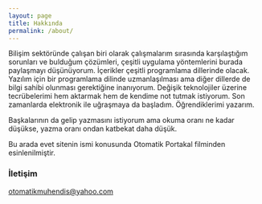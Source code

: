 ```yaml
---
layout: page
title: Hakkında
permalink: /about/
---
```


Bilişim sektöründe çalışan biri olarak çalışmalarım sırasında karşılaştığım sorunları ve bulduğum çözümleri, çeşitli uygulama yöntemlerini burada paylaşmayı düşünüyorum. İçerikler çeşitli programlama dillerinde olacak. Yazılım için bir programlama dilinde uzmanlaşılması ama diğer dillerde de bilgi sahibi olunması gerektiğine inanıyorum. Değişik teknolojiler üzerine tecrübelerimi hem aktarmak hem de kendime not tutmak istiyorum. Son zamanlarda elektronik ile uğraşmaya da başladım. Öğrendiklerimi yazarım.

Başkalarının da gelip yazmasını istiyorum ama okuma oranı ne kadar düşükse, yazma oranı ondan katbekat daha düşük.

Bu arada evet sitenin ismi konusunda Otomatik Portakal filminden esinlenilmiştir.

### İletişim

[otomatikmuhendis@yahoo.com](mailto:otomatikmuhendis@yahoo.com)